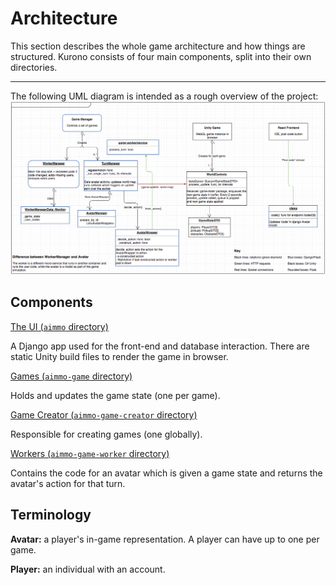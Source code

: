 # Architecture

This section describes the whole game architecture and how things are structured. Kurono consists of four main components, split into their own directories.

---
The following UML diagram is intended as a rough overview of the project:
![](uml.png?raw=true)

## Components

[The UI (`aimmo` directory)](ui/README.md) 

A Django app used for the front-end and database interaction. There are static Unity build files to render the game in browser.

[Games (`aimmo-game` directory)](games/README.md)

Holds and updates the game state (one per game).

[Game Creator (`aimmo-game-creator` directory)](game-creator/README.md)

Responsible for creating games (one globally).

[Workers (`aimmo-game-worker` directory)](workers/README.md)

Contains the code for an avatar which is given a game state and returns the avatar's action for that turn.

## Terminology

**Avatar:** a player's in-game representation. A player can have up to one per game.

**Player:** an individual with an account.

